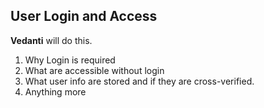## User Login and Access


**Vedanti** will do this.


1. Why Login is required
2. What are accessible without login
3. What user info are stored and if they are cross-verified.
4. Anything more
